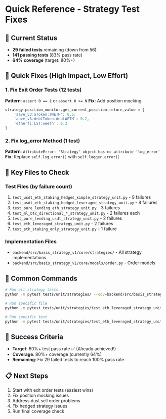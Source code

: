 # Quick Reference - Strategy Test Fixes

## 🎯 Current Status
- **29 failed tests** remaining (down from 56)
- **141 passing tests** (83% pass rate)
- **64% coverage** (target: 80%+)

## 🚀 Quick Fixes (High Impact, Low Effort)

### 1. Fix Exit Order Tests (12 tests)
**Pattern**: `assert 0 == 1` or `assert 0 >= N`
**Fix**: Add position mocking
```python
strategy.position_monitor.get_current_position.return_value = {
    'aave_v3:aToken:aWETH': 0.5,
    'aave_v3:debtToken:debtWETH': 0.2,
    'etherfi:LST:weeth': 0.3
}
```

### 2. Fix log_error Method (1 test)
**Pattern**: `AttributeError: 'Strategy' object has no attribute 'log_error'`
**Fix**: Replace `self.log_error()` with `self.logger.error()`

## 📁 Key Files to Check

### Test Files (by failure count)
1. `test_usdt_eth_staking_hedged_simple_strategy_unit.py` - 9 failures
2. `test_usdt_eth_staking_hedged_leveraged_strategy_unit.py` - 8 failures  
3. `test_pure_lending_eth_strategy_unit.py` - 3 failures
4. `test_ml_btc_directional_*_strategy_unit.py` - 2 failures each
5. `test_pure_lending_usdt_strategy_unit.py` - 2 failures
6. `test_eth_leveraged_strategy_unit.py` - 2 failures
7. `test_eth_staking_only_strategy_unit.py` - 1 failure

### Implementation Files
- `backend/src/basis_strategy_v1/core/strategies/` - All strategy implementations
- `backend/src/basis_strategy_v1/core/models/order.py` - Order models

## 🔧 Common Commands

```bash
# Run all strategy tests
python -m pytest tests/unit/strategies/ --cov=backend/src/basis_strategy_v1/core/strategies --cov-report=term-missing --tb=no -q

# Run specific file
python -m pytest tests/unit/strategies/test_eth_leveraged_strategy_unit.py -v

# Run specific test
python -m pytest tests/unit/strategies/test_eth_leveraged_strategy_unit.py::TestETHLeveragedStrategyActions::test_create_exit_partial_orders -v
```

## 🎯 Success Criteria
- **Target**: 80%+ test pass rate ✅ (Already achieved!)
- **Coverage**: 80%+ coverage (currently 64%)
- **Remaining**: Fix 29 failed tests to reach 100% pass rate

## 📋 Next Steps
1. Start with exit order tests (easiest wins)
2. Fix position mocking issues
3. Address dust sell order problems
4. Fix hedged strategy issues
5. Run final coverage check
